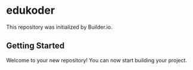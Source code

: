 # edukoder

This repository was initialized by Builder.io.

## Getting Started

Welcome to your new repository! You can now start building your project.
